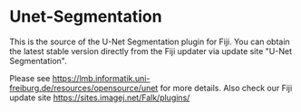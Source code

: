 # Unet-Segmentation

This is the source of the U-Net Segmentation plugin for Fiji.
You can obtain the latest stable version directly from the Fiji updater via update site "U-Net Segmentation".

Please see https://lmb.informatik.uni-freiburg.de/resources/opensource/unet for more details.
Also check our Fiji update site https://sites.imagej.net/Falk/plugins/
